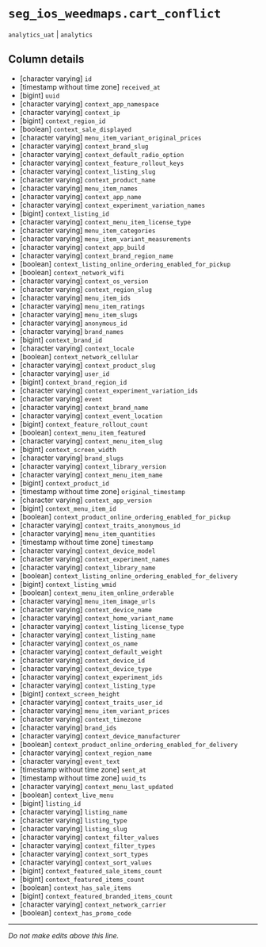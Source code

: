 # `seg_ios_weedmaps.cart_conflict`
`analytics_uat` | `analytics`

## Column details
* [character varying] `id`
* [timestamp without time zone] `received_at`
* [bigint]    `uuid`
* [character varying] `context_app_namespace`
* [character varying] `context_ip`
* [bigint]    `context_region_id`
* [boolean]   `context_sale_displayed`
* [character varying] `menu_item_variant_original_prices`
* [character varying] `context_brand_slug`
* [character varying] `context_default_radio_option`
* [character varying] `context_feature_rollout_keys`
* [character varying] `context_listing_slug`
* [character varying] `context_product_name`
* [character varying] `menu_item_names`
* [character varying] `context_app_name`
* [character varying] `context_experiment_variation_names`
* [bigint]    `context_listing_id`
* [character varying] `context_menu_item_license_type`
* [character varying] `menu_item_categories`
* [character varying] `menu_item_variant_measurements`
* [character varying] `context_app_build`
* [character varying] `context_brand_region_name`
* [boolean]   `context_listing_online_ordering_enabled_for_pickup`
* [boolean]   `context_network_wifi`
* [character varying] `context_os_version`
* [character varying] `context_region_slug`
* [character varying] `menu_item_ids`
* [character varying] `menu_item_ratings`
* [character varying] `menu_item_slugs`
* [character varying] `anonymous_id`
* [character varying] `brand_names`
* [bigint]    `context_brand_id`
* [character varying] `context_locale`
* [boolean]   `context_network_cellular`
* [character varying] `context_product_slug`
* [character varying] `user_id`
* [bigint]    `context_brand_region_id`
* [character varying] `context_experiment_variation_ids`
* [character varying] `event`
* [character varying] `context_brand_name`
* [character varying] `context_event_location`
* [bigint]    `context_feature_rollout_count`
* [boolean]   `context_menu_item_featured`
* [character varying] `context_menu_item_slug`
* [bigint]    `context_screen_width`
* [character varying] `brand_slugs`
* [character varying] `context_library_version`
* [character varying] `context_menu_item_name`
* [bigint]    `context_product_id`
* [timestamp without time zone] `original_timestamp`
* [character varying] `context_app_version`
* [bigint]    `context_menu_item_id`
* [boolean]   `context_product_online_ordering_enabled_for_pickup`
* [character varying] `context_traits_anonymous_id`
* [character varying] `menu_item_quantities`
* [timestamp without time zone] `timestamp`
* [character varying] `context_device_model`
* [character varying] `context_experiment_names`
* [character varying] `context_library_name`
* [boolean]   `context_listing_online_ordering_enabled_for_delivery`
* [bigint]    `context_listing_wmid`
* [boolean]   `context_menu_item_online_orderable`
* [character varying] `menu_item_image_urls`
* [character varying] `context_device_name`
* [character varying] `context_home_variant_name`
* [character varying] `context_listing_license_type`
* [character varying] `context_listing_name`
* [character varying] `context_os_name`
* [character varying] `context_default_weight`
* [character varying] `context_device_id`
* [character varying] `context_device_type`
* [character varying] `context_experiment_ids`
* [character varying] `context_listing_type`
* [bigint]    `context_screen_height`
* [character varying] `context_traits_user_id`
* [character varying] `menu_item_variant_prices`
* [character varying] `context_timezone`
* [character varying] `brand_ids`
* [character varying] `context_device_manufacturer`
* [boolean]   `context_product_online_ordering_enabled_for_delivery`
* [character varying] `context_region_name`
* [character varying] `event_text`
* [timestamp without time zone] `sent_at`
* [timestamp without time zone] `uuid_ts`
* [character varying] `context_menu_last_updated`
* [boolean]   `context_live_menu`
* [bigint]    `listing_id`
* [character varying] `listing_name`
* [character varying] `listing_type`
* [character varying] `listing_slug`
* [character varying] `context_filter_values`
* [character varying] `context_filter_types`
* [character varying] `context_sort_types`
* [character varying] `context_sort_values`
* [bigint]    `context_featured_sale_items_count`
* [bigint]    `context_featured_items_count`
* [boolean]   `context_has_sale_items`
* [bigint]    `context_featured_branded_items_count`
* [character varying] `context_network_carrier`
* [boolean]   `context_has_promo_code`

-------------------------------------------------------------------------------
*Do not make edits above this line.*
